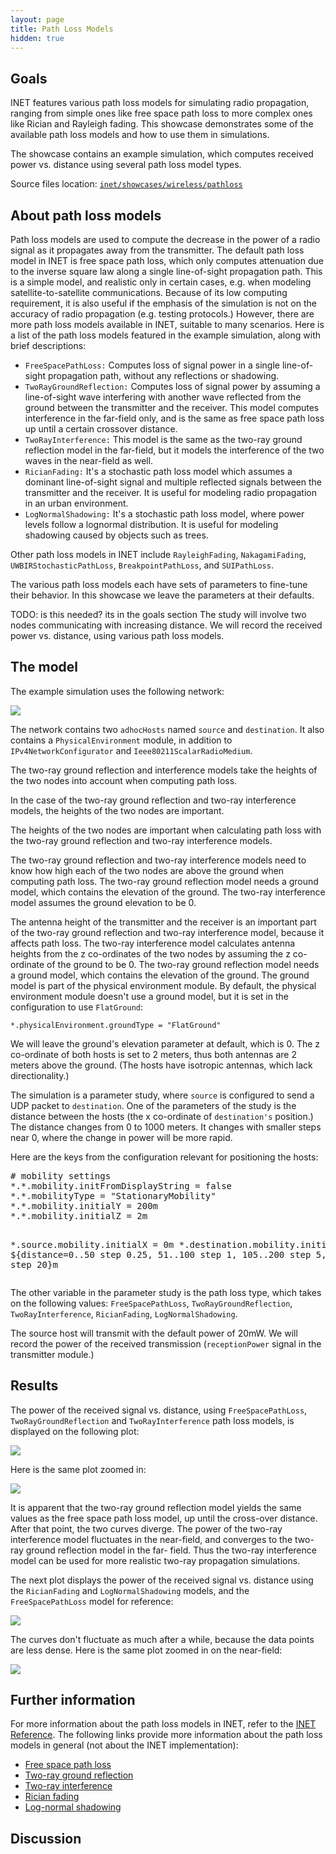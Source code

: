 ```yaml
---
layout: page
title: Path Loss Models
hidden: true
---
```


## Goals

INET features various path loss models for simulating radio propagation, ranging
from simple ones like free space path loss to more complex ones like Rician and
Rayleigh fading. This showcase demonstrates some of the available path loss
models and how to use them in simulations.

The showcase contains an example simulation, which computes received power
vs. distance using several path loss model types.

Source files location: <a href="https://github.com/inet-framework/inet-showcases/tree/master/wireless/pathloss" target="_blank">`inet/showcases/wireless/pathloss`</a>

## About path loss models

Path loss models are used to compute the decrease in the power of a radio signal
as it propagates away from the transmitter. The default path loss model in INET is
free space path loss, which only computes attenuation due to the inverse square
law along a single line-of-sight propagation path. This is a simple model, and
realistic only in certain cases, e.g. when modeling satellite-to-satellite communications. Because of its low
computing requirement, it is also useful if the emphasis of the simulation is not on
the accuracy of radio propagation (e.g. testing protocols.) However, there are
more path loss models available in INET, suitable to many scenarios. Here is a list
of the path loss models featured in the example simulation, along with brief
descriptions:

-   `FreeSpacePathLoss:` Computes loss of signal power in a single line-of-sight propagation path, without any reflections or shadowing.
-   `TwoRayGroundReflection:` Computes loss of signal power by assuming a line-of-sight wave interfering with another wave reflected from the ground between the transmitter and the receiver. This model computes interference in the far-field only, and is the same as free space path loss up until a certain crossover distance.
-   `TwoRayInterference:` This model is the same as the two-ray ground reflection model in the far-field, but it models the interference of the two waves in the near-field as well.
-   `RicianFading:` It's a stochastic path loss model which assumes a dominant line-of-sight signal and multiple reflected signals between the transmitter and the receiver. It is useful for modeling radio propagation in an urban environment.
-   `LogNormalShadowing:` It's a stochastic path loss model, where power levels follow a lognormal distribution. It is useful for modeling shadowing caused by objects such as trees.

Other path loss models in INET include `RayleighFading`,
`NakagamiFading`, `UWBIRStochasticPathLoss`,
`BreakpointPathLoss`, and `SUIPathLoss`.

The various path loss models each have sets of parameters to fine-tune their
behavior. In this showcase we leave the parameters at their defaults.

TODO: is this needed? its in the goals section
The study will involve two nodes communicating with increasing distance. We will record the received
power vs. distance, using various path loss models.

## The model

The example simulation uses the following network:

<img src="network.png" class="screen" />

The network contains two `adhocHosts` named `source`
and `destination`. It also contains a `PhysicalEnvironment`
module, in addition to `IPv4NetworkConfigurator` and
`Ieee80211ScalarRadioMedium`.

The two-ray ground reflection and interference models take the heights of the two nodes into account when computing path loss.

In the case of the two-ray ground reflection and two-ray interference models, the heights of the two nodes are important.

The heights of the two nodes are important when calculating path loss with the two-ray ground reflection and two-ray interference models.

The two-ray ground reflection and two-ray interference models need to know how high each of the two nodes are above the ground when computing path loss. The two-ray ground reflection model needs a ground model, which contains the elevation of the ground. The two-ray interference model assumes the ground elevation to be 0.
<!--TODO: rewrite when the two-ray interference model is modified to use the ground model if there is one-->

The antenna height of the transmitter and the receiver is an important part of the two-ray ground reflection and two-ray interference model, because it affects path loss. The two-ray interference model calculates antenna heights from the z co-ordinates of the two nodes by assuming the z co-ordinate of the ground to be 0.
The two-ray ground reflection model needs a ground model, which contains the elevation of the ground.
The ground model is part of the physical environment module. By default, the physical environment module
doesn't use a ground model, but it is set in the configuration to use
`FlatGround`:

```
*.physicalEnvironment.groundType = "FlatGround"
```

We will leave the ground's elevation parameter at default, which is 0. The z co-ordinate of both hosts is set to 2 meters, thus both antennas are 2 meters
above the ground. (The hosts have isotropic antennas, which lack directionality.)

The simulation is a parameter study, where `source` is configured to
send a UDP packet to `destination`. One of the parameters of the study is the distance between the hosts (the x co-ordinate of `destination's` position.) The distance changes from 0 to 1000 meters. It changes with smaller steps
near 0, where the change in power will be more rapid.

Here are the keys from the configuration relevant for positioning the hosts:

<p><pre class="snippet">
# mobility settings
*.*.mobility.initFromDisplayString = false
*.*.mobilityType = "StationaryMobility"
*.*.mobility.initialY = 200m
*.*.mobility.initialZ = 2m

*.source.mobility.initialX = 0m
*.destination.mobility.initialX = ${distance=0..50 step 0.25, 51..100 step 1, 105..200 step 5, 220..1000 step 20}m
</pre></p>

The other variable in the parameter study is the path loss type, which takes on the
following values: `FreeSpacePathLoss`, `TwoRayGroundReflection`,
`TwoRayInterference`, `RicianFading`, `LogNormalShadowing`.

The source host will transmit with the default power of 20mW. We will record the
power of the received transmission (`receptionPower` signal in the
transmitter module.)

## Results

The power of the received signal vs. distance, using
`FreeSpacePathLoss`, `TwoRayGroundReflection` and
`TwoRayInterference` path loss models, is displayed on the following plot:

<a href="tworay.svg" target="_blank"><img class="screen" src="tworay.png"></a>

Here is the same plot zoomed in:

<a href="tworay2.svg" target="_blank"><img class="screen" src="tworay2.png"></a>

It is apparent that the two-ray ground reflection model yields the same values as
the free space path loss model, up until the cross-over distance. After that point,
the two curves diverge. The power of the two-ray interference model fluctuates in
the near-field, and converges to the two-ray ground reflection model in the far-
field. Thus the two-ray interference model can be used for more realistic two-ray
propagation simulations.

The next plot displays the power of the received signal vs. distance using the
`RicianFading` and `LogNormalShadowing` models, and
the `FreeSpacePathLoss` model for reference:

<a href="ricianlognormal.svg" target="_blank"><img class="screen" src="ricianlognormal.png"></a>

The curves don't fluctuate as much after a while, because the data points are less
dense. Here is the same plot zoomed in on the near-field:

<a href="ricianlognormal2.svg" target="_blank"><img class="screen" src="ricianlognormal2.png"></a>

## Further information

For more information about the path loss models in INET, refer to the <a href="https://omnetpp.org/doc/inet/api-current/neddoc/index.html" target="_blank">INET Reference</a>.
The following links provide more information about the path loss models in general (not about the INET implementation):

- <a href="https://en.wikipedia.org/wiki/Free-space_path_loss" target="_blank">Free space path loss</a>
- <a href="https://en.wikipedia.org/wiki/Two-ray_ground-reflection_model" target="_blank">Two-ray ground reflection</a>
- <a href="https://pdfs.semanticscholar.org/a86f/90f1238ccb90181c26335684fd762247408e.pdf" target="_blank">Two-ray interference</a>
- <a href="https://en.wikipedia.org/wiki/Rician_fading" target="_blank">Rician fading</a>
- <a href="https://en.wikipedia.org/wiki/Log-distance_path_loss_model" target="_blank">Log-normal shadowing</a>

## Discussion
